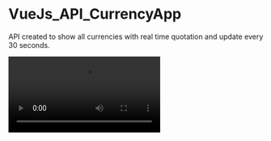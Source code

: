 # VueJs_API_CurrencyApp
API created to show all currencies with real time quotation and update every 30 seconds.


![Demo](demo.mp4)



